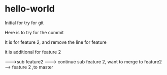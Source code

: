 # hello-world
Initial for try for git


Here is to try for the commit




It is for feature 2, and remove the line for feature

it is additional for feature 2

 --->sub feature2
   ---> continue sub feature 2, want to merge to feature2  
       --> feature 2 ,to master
